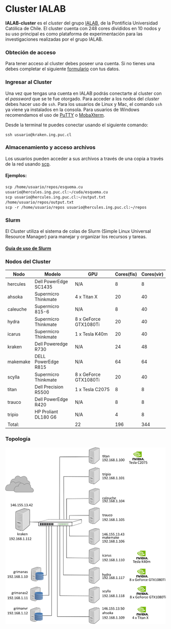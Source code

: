 # Cluster IALAB


**IALAB-cluster** es el *cluster* del grupo [IALAB](https://ialab.ing.puc.cl), de la Pontificia Universidad Católica de Chile.
El cluster cuenta con 248 cores divididos en 10 nodos y su uso principal es como plataforma de experimentación para las investigaciones
realizadas por el grupo IALAB.



### Obteción de acceso

Para tener acceso al cluster debes poseer una cuenta. Si no tienes una debes completar el siguiente [formulario](https://docs.google.com/forms/d/e/1FAIpQLSfbmOJrBAHTIk2atyXRN_vPMGN94Bx7OMLBPAd23ew6xGzh0w/viewform) con tus datos.

### Ingresar al Cluster

Una vez que tengas una cuenta en IALAB podrás conectarte al cluster con el _password_ que se te fue otorgado. Para acceder a los nodos del _cluster_ debes hacer uso de `ssh`. Para los usuarios de Linux y Mac, el comando `ssh` ya viene ya instalados en la consola. Para usuarios de Windows recomendamos el uso de [PuTTY](https://www.chiark.greenend.org.uk/~sgtatham/putty/latest.html) o [MobaXterm](https://mobaxterm.mobatek.net/).

Desde la terminal te puedes conectar usando el siguiente comando:

```
ssh usuario@kraken.ing.puc.cl
```


### Almacenamiento y acceso archivos

Los usuarios pueden acceder a sus archivos a través de una copia a través de la red usando [scp](https://linux.die.net/man/1/scp).


#### Ejemplos:
```
scp /home/usuario/repos/esquema.cu usuario@hercules.ing.puc.cl:~/cuda/esquema.cu
scp usuario@hercules.ing.puc.cl:~/output.txt /home/usuario/repos/output.txt
scp -r /home/usuario/repos usuario@hercules.ing.puc.cl:~/repos
```

### Slurm

El Cluster utiliza el sistema de colas de Slurm (Simple Linux Universal Resource Manager) para manejar y organizar los recursos y tareas.
#### [Guía de uso de Slurm](/doc/slurm_guide.md)

### Nodos del Cluster

| Nodo     | Modelo                | GPU                   | Cores(fis) | Cores(vir) |
| -------- | --------------------- | --------------------- | ---------- | ---------- |
| hercules | Dell PowerEdge SC1435 | N/A                   | 8          | 8          |
| ahsoka   | Supermicro Thinkmate  | 4 x Titan X           | 20         | 40         |
| caleuche | Supermicro 815-6      | N/A                   | 8          | 40         |
| hydra    | Supermicro Thinkmate  | 8 x GeForce GTX1080Ti | 20         | 40         |
| icarus   | Supermicro Thinkmate  | 1 x Tesla K40m        | 20         | 40         | 
| kraken   | Dell Poweredge R730   | N/A                   | 24         | 48         |
| makemake | DELL PowerEdge R815   | N/A                   | 64         | 64         |
| scylla   | Supermicro Thinkmate  | 8 x GeForce GTX1080Ti | 20         | 40         |
| titan    | Dell Precision R5500  | 1 x Tesla C2075       | 8          | 8          |
| trauco   | Dell PowerEdge R420   | N/A                   | 8          | 8          |
| tripio   | HP Proliant DL180 G6  | N/A                   | 4          | 8          |
| Total:   |                       | 22                    | 196        | 344        |

### Topología
![Topología](/doc/ialabtopology.png)



